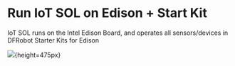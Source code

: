 # Run IoT SOL on Edison + Start Kit

IoT SOL runs on the Intel Edison Board, and operates all sensors/devices in DFRobot Starter Kits for Edison

![](./doc/pic/startkit/assemble.jpg){height=475px}

